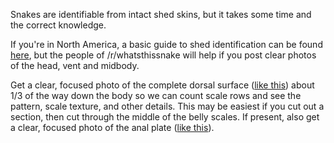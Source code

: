 Snakes are identifiable from intact shed skins, but it takes some time and the correct knowledge.

If you're in North America, a basic guide to shed identification can be found [here](http://snakesarelong.blogspot.com/2012/11/identifying-snake-sheds-part-iii.html), but the people of /r/whatsthissnake will help if you post clear photos of the head, vent and midbody. 

 Get a clear, focused photo of the complete dorsal surface ([like this](https://4.bp.blogspot.com/-iuEVOu2oO9M/UJ6X2U6hckI/AAAAAAAAMQo/sHFveKzsAhA/s1600/dorsal+scale+rows+KJ.png)) about 1/3 of the way down the body so we can count scale rows and see the pattern, scale texture, and other details. This may be easiest if you cut out a section, then cut through the middle of the belly scales. If present, also get a clear, focused photo of the anal plate ([like this](https://3.bp.blogspot.com/-I-bmJVGVARw/UJ6JQYFasMI/AAAAAAAAMO8/sV8ZOBQOCEQ/s1600/Fullscreen+capture+8252012+124346+PM.bmp.jpg)).
